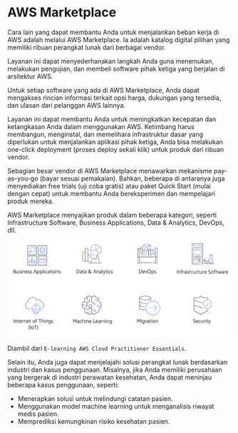 # AWS Marketplace
Cara lain yang dapat membantu Anda untuk menjalankan beban kerja di AWS adalah melalui AWS Marketplace. Ia adalah katalog digital pilihan yang memiliki ribuan perangkat lunak dari berbagai vendor.

Layanan ini dapat menyederhanakan langkah Anda guna menemukan, melakukan pengujian, dan membeli software pihak ketiga yang berjalan di arsitektur AWS.

Untuk setiap software yang ada di AWS Marketplace, Anda dapat mengakses rincian informasi terkait opsi harga, dukungan yang tersedia, dan ulasan dari pelanggan AWS lainnya. 

Layanan ini dapat membantu Anda untuk meningkatkan kecepatan dan ketangkasan Anda dalam menggunakan AWS. Ketimbang harus membangun, menginstal, dan memelihara infrastruktur dasar yang diperlukan untuk menjalankan aplikasi pihak ketiga, Anda bisa melakukan one-click deployment (proses deploy sekali klik) untuk produk dari ribuan vendor.

Sebagian besar vendor di AWS Marketplace menawarkan mekanisme pay-as-you-go (bayar sesuai pemakaian). Bahkan, beberapa di antaranya juga menyediakan free trials (uji coba gratis) atau paket Quick Start (mulai dengan cepat) untuk membantu Anda bereksperimen dan mempelajari produk mereka.

AWS Marketplace menyajikan produk dalam beberapa kategori, seperti Infrastructure Software, Business Applications, Data & Analytics, DevOps, dll.

<img src="img/AWS-Market.png">

Diambil dari `E-learning AWS Cloud Practitioner Essentials`.

Selain itu, Anda juga dapat menjelajahi solusi perangkat lunak berdasarkan industri dan kasus penggunaan. Misalnya, jika Anda memiliki perusahaan yang bergerak di industri perawatan kesehatan, Anda dapat meninjau beberapa kasus penggunaan, seperti:

  - Menerapkan solusi untuk melindungi catatan pasien.
  - Menggunakan model machine learning untuk menganalisis riwayat medis pasien.
  - Memprediksi kemungkinan risiko kesehatan pasien.